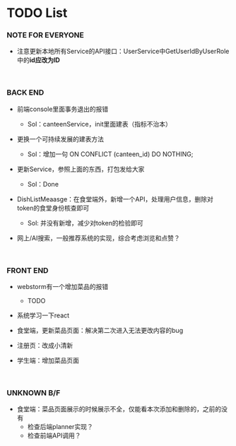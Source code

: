# TODO List


### NOTE FOR EVERYONE

- 注意更新本地所有Service的API接口：UserService中GetUserIdByUserRole中的**id应改为ID**

</br>

### BACK END

- 前端console里面事务退出的报错
  - Sol：canteenService，init里面建表（指标不治本）
- 更换一个可持续发展的建表方法
  - Sol：增加一句 ON CONFLICT (canteen_id) DO NOTHING;
- 更新Service，参照上面的东西，打包发给大家
  - Sol：Done
 
    
- DishListMeaasge：在食堂端外，新增一个API，处理用户信息，删除对token的食堂身份核查即可
  - Sol: 并没有新增，减少对token的检验即可
    
- 网上/AI搜索，一般推荐系统的实现，综合考虑浏览和点赞？

</br>
  

### FRONT END

- webstorm有一个增加菜品的报错
  - TODO

- 系统学习一下react

- 食堂端，更新菜品页面：解决第二次进入无法更改内容的bug
- 注册页：改成小清新
- 学生端：增加菜品页面

</br>


### UNKNOWN B/F

- 食堂端：菜品页面展示的时候展示不全，仅能看本次添加和删除的，之前的没有
  - 检查后端planner实现？
  - 检查前端API调用？

</br>
